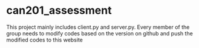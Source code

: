 # can201_assessment
This project mainly includes client.py and server.py. Every member of the group needs to modify codes based on the version on github and push the modified codes to this website
